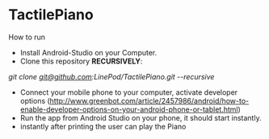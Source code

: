 # TactilePiano

How to run
- Install Android-Studio on your Computer.
- Clone this repository **RECURSIVELY**:

_git clone git@github.com:LinePod/TactilePiano.git --recursive_

- Connect your mobile phone to your computer, activate developer options (http://www.greenbot.com/article/2457986/android/how-to-enable-developer-options-on-your-android-phone-or-tablet.html)
- Run the app from Android Studio on your phone, it should start instantly.
- instantly after printing the user can play the Piano 